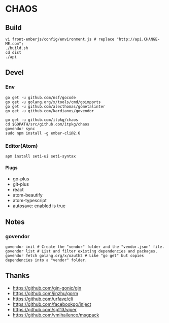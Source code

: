 # CHAOS

## Build

```
vi front-emberjs/config/environment.js # replace "http://api.CHANGE-ME.com";
./build.sh
cd dist
./api
```

## Devel

### Env

```
go get -u github.com/nsf/gocode
go get -u golang.org/x/tools/cmd/goimports
go get -u github.com/alecthomas/gometalinter
go get -u github.com/kardianos/govendor

go get -u github.com/itpkg/chaos
cd $GOPATH/src/github.com/itpkg/chaos
govendor sync
sudo npm install -g ember-cli@2.6
```

### Editor(Atom)

```
apm install seti-ui seti-syntax
```

#### Plugs

- go-plus
- git-plus
- react
- atom-beautify
- atom-typescript
- autosave: enabled is true

## Notes

### govendor

```
govendor init # Create the "vendor" folder and the "vendor.json" file.
govendor list # List and filter existing dependencies and packages.
govendor fetch golang.org/x/oauth2 # Like "go get" but copies dependencies into a "vendor" folder.
```

## Thanks

- <https://github.com/gin-gonic/gin>
- <https://github.com/jinzhu/gorm>
- <https://github.com/urfave/cli>
- <https://github.com/facebookgo/inject>
- <https://github.com/spf13/viper>
- <https://github.com/vmihailenco/msgpack>
